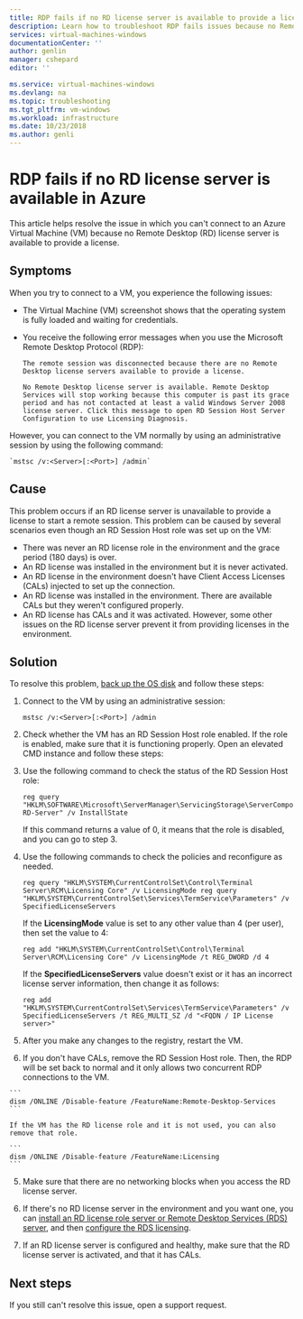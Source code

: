 ```yaml
---
title: RDP fails if no RD license server is available to provide a license in Azure | Microsoft Docs
description: Learn how to troubleshoot RDP fails issues because no Remote Desktop license server is available | Microsoft Docs
services: virtual-machines-windows
documentationCenter: ''
author: genlin
manager: cshepard
editor: ''

ms.service: virtual-machines-windows
ms.devlang: na
ms.topic: troubleshooting
ms.tgt_pltfrm: vm-windows
ms.workload: infrastructure
ms.date: 10/23/2018
ms.author: genli
---
```


# RDP fails if no RD license server is available in Azure

This article helps resolve the issue in which you can't connect to an Azure Virtual Machine (VM) because no Remote Desktop (RD) license server is available to provide a license.

## Symptoms

When you try to connect to a VM, you experience the following issues:

- The Virtual Machine (VM) screenshot shows that the operating system is fully loaded and waiting for credentials.
-	You receive the following error messages when you use the Microsoft Remote Desktop Protocol (RDP):

    ```
    The remote session was disconnected because there are no Remote Desktop license servers available to provide a license.
    ```

    ```
    No Remote Desktop license server is available. Remote Desktop Services will stop working because this computer is past its grace period and has not contacted at least a valid Windows Server 2008 license server. Click this message to open RD Session Host Server Configuration to use Licensing Diagnosis.
    ```

However, you can connect to the VM normally by using an administrative session by using the following command:

    `mstsc /v:<Server>[:<Port>] /admin`

## Cause

This problem occurs if an RD license server is unavailable to provide a license to start a remote session. This problem can be caused by several scenarios even though an RD Session Host role was set up on the VM:

- There was never an RD license role in the environment and the grace period (180 days) is over.
- An RD license was installed in the environment but it is never activated.
- An RD license in the environment doesn't have Client Access Licenses (CALs) injected to set up the connection.
- An RD license was installed in the environment. There are available CALs but they weren't configured properly.
- An RD license has CALs and it was activated. However, some other issues on the RD license server prevent it from providing licenses in the environment.

## Solution

To resolve this problem, [back up the OS disk](../windows/snapshot-copy-managed-disk.md) and follow these steps:

1. Connect to the VM by using an administrative session:

    `mstsc /v:<Server>[:<Port>] /admin`

2. Check whether the VM has an RD Session Host role enabled. If the role is enabled, make sure that it is functioning properly. Open an elevated CMD instance and follow these steps:

  1. Use the following command to check the status of the RD Session Host role:

      ```
      reg query "HKLM\SOFTWARE\Microsoft\ServerManager\ServicingStorage\ServerComponentCache\RDS-RD-Server" /v InstallState
      ```

      If this command returns a value of 0, it means that the role is disabled, and you can go to step 3.

  2. Use the following commands to check the policies and reconfigure as needed.

      ```
      reg query "HKLM\SYSTEM\CurrentControlSet\Control\Terminal Server\RCM\Licensing Core" /v LicensingMode reg query "HKLM\SYSTEM\CurrentControlSet\Services\TermService\Parameters" /v SpecifiedLicenseServers
      ```

      If the **LicensingMode** value is set to any other value than 4 (per user), then set the value to 4:

      ```
      reg add "HKLM\SYSTEM\CurrentControlSet\Control\Terminal Server\RCM\Licensing Core" /v LicensingMode /t REG_DWORD /d 4
      ```

      If the **SpecifiedLicenseServers** value doesn't exist or it has an incorrect license server information, then change it as follows:

      ```
      reg add "HKLM\SYSTEM\CurrentControlSet\Services\TermService\Parameters" /v SpecifiedLicenseServers /t REG_MULTI_SZ /d "<FQDN / IP License server>"
      ```

  3. After you make any changes to the registry, restart the VM.

  4. If you don't have CALs, remove the RD Session Host role. Then, the RDP will be set back to normal and it only allows two concurrent RDP connections to the VM.

    ```
    dism /ONLINE /Disable-feature /FeatureName:Remote-Desktop-Services
    ```

    If the VM has the RD license role and it is not used, you can also remove that role.

    ```
    dism /ONLINE /Disable-feature /FeatureName:Licensing
    ```

  5. Make sure that there are no networking blocks when you access the RD license server.  

3. If there's no RD license server in the environment and you want one, you can [install an RD license role server or Remote Desktop Services (RDS) server](https://docs.microsoft.com/previous-versions/windows/it-pro/windows-server-2008-R2-and-2008/cc731765(v=ws.11)), and then [configure the RDS licensing](https://blogs.technet.microsoft.com/askperf/2013/09/20/rd-licensing-configuration-on-windows-server-2012/).

4. If an RD license server is configured and healthy, make sure that the RD license server is activated, and that it has CALs.

## Next steps

If you still can't resolve this issue, open a support request.
